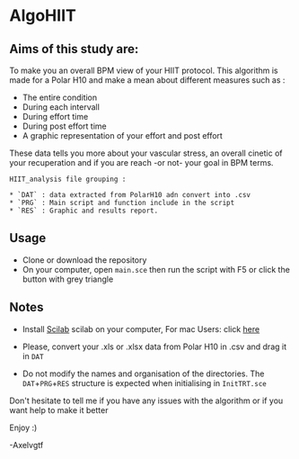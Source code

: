 # AlgoHIIT
## Aims of this study are:

To make you an overall BPM view of your HIIT protocol.
This algorithm is made for a Polar H10 and make a mean about different measures such as : 
* The entire condition
* During each intervall
* During effort time
* During post effort time
* A graphic representation of your effort and post effort

These data tells you more about your vascular stress, an overall cinetic of your recuperation and if you are reach -or not- your goal in BPM terms.
	
	HIIT_analysis file grouping : 
	
	* `DAT` : data extracted from PolarH10 adn convert into .csv
	* `PRG` : Main script and function include in the script 
	* `RES` : Graphic and results report.
	      
	      
## Usage

* Clone or download the repository
* On your computer, open `main.sce` then run the script with F5 or click the button with grey triangle
	  
## Notes 
	  
* Install [Scilab](https://www.scilab.org) scilab on your computer, For mac Users: click [here](https://www.utc.fr/~mottelet/scilab_for_macOS.html)

* Please, convert your .xls or .xlsx data from Polar H10 in .csv and drag it in `DAT`

* Do not modify the names and organisation of the directories.
  The `DAT`+`PRG`+`RES` structure is expected when initialising in `InitTRT.sce`


Don't hesitate to tell me if you have any issues with the algorithm or if you want help to make it better 

Enjoy :)

-Axelvgtf
